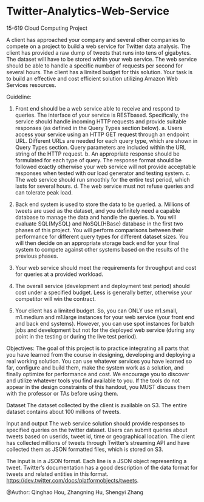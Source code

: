 Twitter-Analytics-Web-Service
=============================

15-619 Cloud Computing Project

A client has approached your company and several other companies to compete on a project to build a web service for Twitter data analysis. The client has provided a raw dump of tweets that runs into tens of gigabytes. The dataset will have to be stored within your web service. The web service should be able to handle a specific number of requests per second for several hours. The client has a limited budget for this solution. Your task is to build an effective and cost
efficient solution utilizing Amazon Web Services resources.

Guideline:
1. Front end should be a web service able to receive and respond to queries. The interface of your service is RESTbased. Specifically, the service should handle incoming HTTP requests and provide suitable responses (as defined in the Query Types section below).
  a. Users access your service using an HTTP GET request through an endpoint URL. Different URLs are needed for each query type, which are shown in Query Types section. Query parameters are included within the URL string of the HTTP
request.
  b. An appropriate response should be formulated for each type of query. The response format should be followed exactly otherwise your web service will not provide acceptable responses when tested with our load generator and testing
system.
  c. The web service should run smoothly for the entire test period, which lasts for several hours.
  d. The web service must not refuse queries and can tolerate peak load.

2. Back end system is used to store the data to be queried.
  a. Millions of tweets are used as the dataset, and you definitely need a capable database to manage the data and handle the queries.
  b. You will evaluate SQL(MySQL) and NoSQL(HBase) database in the first two phases of this project. You will perform comparisons between their performance for different query types for different dataset sizes. You will then decide on an
appropriate storage back end for your final system to compete against other systems based on the results of the previous phases.

3. Your web service should meet the requirements for throughput and cost for queries at a provided workload.

4. The overall service (development and deployment test period) should cost under a specified budget. Less is generally better, otherwise your competitor will win the contract.

5. Your client has a limited budget. So, you can ONLY use m1.small, m1.medium and m1.large instances for your web service (your front end and back end systems). However, you can use spot instances for batch jobs and development but not for the deployed web service (during any point in the testing or during the live test period).

Objectives:
The goal of this project is to practice integrating all parts that you have learned from the course in designing, developing and deploying a real working solution. You can use whatever services you have learned so far, configure and build them, make the system work as a solution, and finally optimize for performance and cost. We encourage you to discover and utilize whatever tools you find available to you. If the tools do not appear in the design constraints of this handout, you MUST discuss them with the professor or TAs before using them.

Dataset
The dataset collected by the client is available on S3. The entire dataset contains about 100 millions of tweets.

Input and output
The web service solution should provide responses to specified queries on the twitter dataset. Users can submit queries about tweets based on userids, tweet id, time or geographical location. The client has collected millions of tweets through Twitter’s streaming API and have collected them as JSON formatted files, which is stored on S3.

The input is in a JSON format. Each line is a JSON object representing a tweet. Twitter’s documentation has a good description of the data format for tweets and related entities in this format. https://dev.twitter.com/docs/platformobjects/tweets.

@Author: Qinghao Hou, Zhangning Hu, Shengyi Zhang
